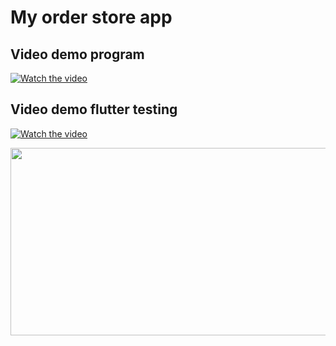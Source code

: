 # My order store app

## Video demo program
[![Watch the video](https://img.youtube.com/vi/fDdt8I4hUyo/hqdefault.jpg)](https://youtu.be/fDdt8I4hUyo)



## Video demo flutter testing

[![Watch the video](https://img.youtube.com/vi/fDdt8I4hUyo/hqdefault.jpg)](https://www.youtube.com/embed/<fDdt8I4hUyo)

[<img src="https://img.youtube.com/vi/fDdt8I4hUyo/hqdefault.jpg" width="600" height="300"
/>](https://www.youtube.com/embed/fDdt8I4hUyo)
